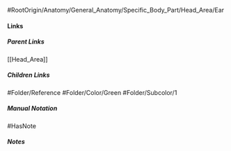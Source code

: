 #RootOrigin/Anatomy/General_Anatomy/Specific_Body_Part/Head_Area/Ear
#### Links
##### Parent Links
[[Head_Area]]
##### Children Links
#Folder/Reference
#Folder/Color/Green
#Folder/Subcolor/1
##### Manual Notation

#HasNote
##### Notes
